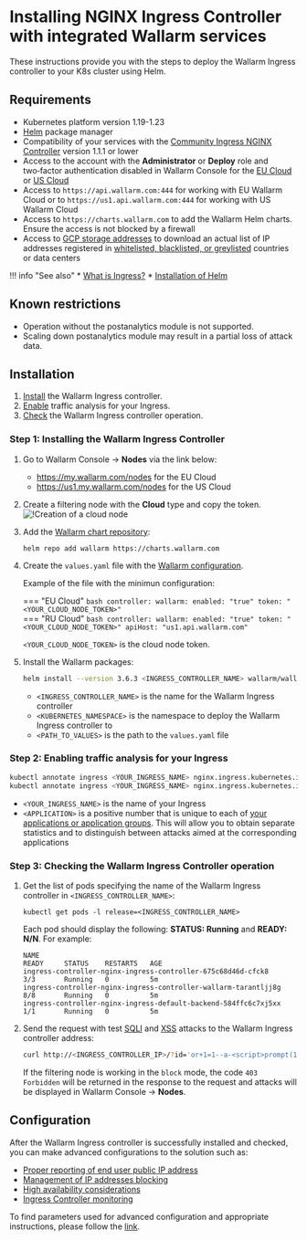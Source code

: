 # Installing NGINX Ingress Controller with integrated Wallarm services

These instructions provide you with the steps to deploy the Wallarm Ingress controller to your K8s cluster using Helm.

## Requirements

* Kubernetes platform version 1.19-1.23
* [Helm](https://helm.sh/) package manager
* Compatibility of your services with the [Community Ingress NGINX Controller](https://github.com/kubernetes/ingress-nginx) version 1.1.1 or lower
* Access to the account with the **Administrator** or **Deploy** role and two‑factor authentication disabled in Wallarm Console for the [EU Cloud](https://my.wallarm.com/) or [US Cloud](https://us1.my.wallarm.com/)
* Access to `https://api.wallarm.com:444` for working with EU Wallarm Cloud or to `https://us1.api.wallarm.com:444` for working with US Wallarm Cloud
* Access to `https://charts.wallarm.com` to add the Wallarm Helm charts. Ensure the access is not blocked by a firewall
* Access to [GCP storage addresses](https://www.gstatic.com/ipranges/goog.json) to download an actual list of IP addresses registered in [whitelisted, blacklisted, or greylisted](../user-guides/ip-lists/overview.md) countries or data centers

!!! info "See also"
    * [What is Ingress?](https://kubernetes.io/docs/concepts/services-networking/ingress/)
    * [Installation of Helm](https://helm.sh/docs/intro/install/)

## Known restrictions

* Operation without the postanalytics module is not supported. 
* Scaling down postanalytics module may result in a partial loss of attack data.

## Installation

1. [Install](#step-1-installing-the-wallarm-ingress-controller) the Wallarm Ingress controller.
2. [Enable](#step-2-enabling-traffic-analysis-for-your-ingress) traffic analysis for your Ingress.
3. [Check](#step-3-checking-the-wallarm-ingress-controller-operation) the Wallarm Ingress controller operation. 

### Step 1: Installing the Wallarm Ingress Controller

1. Go to Wallarm Console → **Nodes** via the link below:
    * https://my.wallarm.com/nodes for the EU Cloud
    * https://us1.my.wallarm.com/nodes for the US Cloud
2. Create a filtering node with the **Cloud** type and copy the token.
    ![!Creation of a cloud node](../images/installation-kubernetes/create-cloud-node.png)
3. Add the [Wallarm chart repository](https://charts.wallarm.com/):
    ```
    helm repo add wallarm https://charts.wallarm.com
    ```
4. Create the `values.yaml` file with the [Wallarm configuration](configure-kubernetes-en.md).

    Example of the file with the minimun configuration:

    === "EU Cloud"
        ```bash
        controller:
          wallarm:
            enabled: "true"
            token: "<YOUR_CLOUD_NODE_TOKEN>"
        ```    
    === "RU Cloud"
        ```bash
        controller:
          wallarm:
            enabled: "true"
            token: "<YOUR_CLOUD_NODE_TOKEN>"
            apiHost: "us1.api.wallarm.com"
        ```
    
    `<YOUR_CLOUD_NODE_TOKEN>` is the cloud node token.
5. Install the Wallarm packages:

    ``` bash
    helm install --version 3.6.3 <INGRESS_CONTROLLER_NAME> wallarm/wallarm-ingress -n <KUBERNETES_NAMESPACE> -f <PATH_TO_VALUES>
    ```

    * `<INGRESS_CONTROLLER_NAME>` is the name for the Wallarm Ingress controller
    * `<KUBERNETES_NAMESPACE>` is the namespace to deploy the Wallarm Ingress controller to
    * `<PATH_TO_VALUES>` is the path to the `values.yaml` file

### Step 2: Enabling traffic analysis for your Ingress

``` bash
kubectl annotate ingress <YOUR_INGRESS_NAME> nginx.ingress.kubernetes.io/wallarm-mode=monitoring
kubectl annotate ingress <YOUR_INGRESS_NAME> nginx.ingress.kubernetes.io/wallarm-application=<APPLICATION>
```
* `<YOUR_INGRESS_NAME>` is the name of your Ingress
* `<APPLICATION>` is a positive number that is unique to each of [your applications or application groups](../user-guides/settings/applications.md). This will allow you to obtain separate statistics and to distinguish between attacks aimed at the corresponding applications

### Step 3: Checking the Wallarm Ingress Controller operation

1. Get the list of pods specifying the name of the Wallarm Ingress controller in `<INGRESS_CONTROLLER_NAME>`:
    ```
    kubectl get pods -l release=<INGRESS_CONTROLLER_NAME>
    ```

    Each pod should display the following: **STATUS: Running** and **READY: N/N**. For example:

    ```
    NAME                                                              READY     STATUS    RESTARTS   AGE
    ingress-controller-nginx-ingress-controller-675c68d46d-cfck8      3/3       Running   0          5m
    ingress-controller-nginx-ingress-controller-wallarm-tarantljj8g   8/8       Running   0          5m
    ingress-controller-nginx-ingress-default-backend-584ffc6c7xj5xx   1/1       Running   0          5m
    ```
2. Send the request with test [SQLI](../attacks-vulns-list.md#sql-injection) and [XSS](../attacks-vulns-list.md#crosssite-scripting-xss) attacks to the Wallarm Ingress controller address:

    ```bash
    curl http://<INGRESS_CONTROLLER_IP>/?id='or+1=1--a-<script>prompt(1)</script>'
    ```

    If the filtering node is working in the `block` mode, the code `403 Forbidden` will be returned in the response to the request and attacks will be displayed in Wallarm Console → **Nodes**.

## Configuration

After the Wallarm Ingress controller is successfully installed and checked, you can make advanced configurations to the solution such as:

* [Proper reporting of end user public IP address](configuration-guides/wallarm-ingress-controller/best-practices/report-public-user-ip.md)
* [Management of IP addresses blocking](../user-guides/ip-lists/overview.md)
* [High availability considerations](configuration-guides/wallarm-ingress-controller/best-practices/high-availability-considerations.md)
* [Ingress Controller monitoring](configuration-guides/wallarm-ingress-controller/best-practices/ingress-controller-monitoring.md)

To find parameters used for advanced configuration and appropriate instructions, please follow the [link](configure-kubernetes-en.md).
